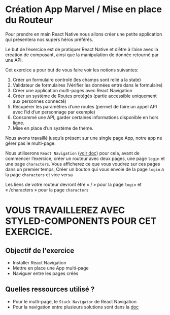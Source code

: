 # Création App Marvel / Mise en place du Routeur


Pour prendre en main React Native nous allons créer une petite application qui présentera nos supers héros préférés.

Le but de l’exercice est de pratiquer React Native et d’être à l’aise avec la creation de composant, ainsi que la manipulation de donnée retourné par une API.

Cet exercice a pour but de vous faire voir les notions suivantes:

1. Créer un formulaire controlé (les champs sont relié a la state)
2. Validateur de formulaires (Vérifier les données entré dans le formulaire)
3. Créer une application multi-pages avec React Navigation
4. Créer un système de Routes protégés (partie accessible uniquement aux personnes connecté)
5. Récupérer les paramètres d’une routes (permet de faire un appel API avec l’id d’un personnage par exemple)
6. Consommé une API, garder certaines informations disponible en hors ligne.
7. Mise en place d’un système de thème.

Nous avons travaillé jusqu’a présent sur une single page App, notre app ne gérer pas le multi-page. 

Nous utiliserons ```React Navigation``` ([voir doc](https://reactnavigation.org/)) pour cela, avant de commencer l’exercice, créer un routeur avec deux pages,  une page ```login``` et une page ```characters```. Vous afficherez ce que vous voudrez sur ces pages dans un premier temps, Créer un bouton qui vous envoie de la page ```login``` a la page `characters` et vice versa

Les liens de votre routeur devront être « / » pour la page ```login``` et « /characters » pour la page ```characters```

# VOUS TRAVAILLEREZ AVEC STYLED-COMPONENTS POUR CET EXERCICE.


## Objectif de l'exercice
* Installer React Navigation
* Mettre en place une App multi-page
* Naviguer entre les pages créés

## Quelles ressources utilisé ?
* Pour le multi-page, le ```Stack Navigator``` de React Navigation
* Pour la navigation entre plusieurs solutions sont dans la [doc](https://reactnavigation.org/)








